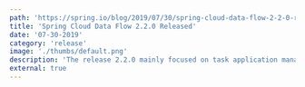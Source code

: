 ```yaml
---
path: 'https://spring.io/blog/2019/07/30/spring-cloud-data-flow-2-2-0-released'
title: 'Spring Cloud Data Flow 2.2.0 Released'
date: '07-30-2019'
category: 'release'
image: './thumbs/default.png'
description: 'The release 2.2.0 mainly focused on task application management, stability and bug fixes.'
external: true
---
```

